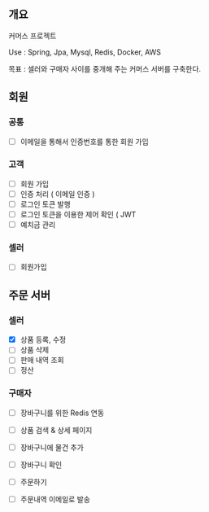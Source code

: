 ## 개요
커머스 프로젝트

Use : Spring, Jpa, Mysql, Redis, Docker, AWS

목표 : 셀러와 구매자 사이를 중개해 주는 커머스 서버를 구축한다.

## 회원
### 공통
- [ ] 이메일을 통해서 인증번호를 통한 회원 가입

### 고객
- [ ] 회원 가입
- [ ] 인증 처리 ( 이메일 인증 )
- [ ] 로그인 토큰 발행
- [ ] 로그인 토큰을 이용한 제어 확인 ( JWT 
- [ ] 예치금 관리

### 셀러
- [ ] 회원가입

## 주문 서버

### 셀러
- [x] 상품 등록, 수정
- [ ] 상품 삭제
- [ ] 판매 내역 조회
- [ ] 정산

### 구매자
- [ ] 장바구니를 위한 Redis 연동
- [ ] 상품 검색 & 상세 페이지
- [ ] 장바구니에 물건 추가
- [ ] 장바구니 확인
- [ ] 주문하기
- [ ] 주문내역 이메일로 발송
      

